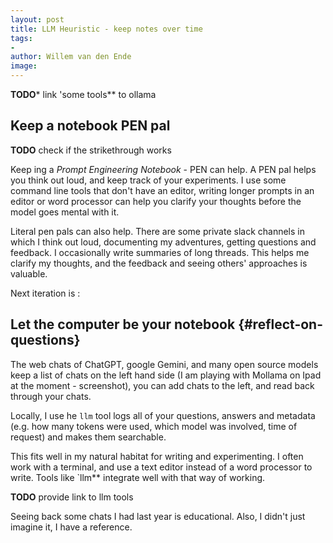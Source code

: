 ```yaml
---
layout: post
title: LLM Heuristic - keep notes over time
tags:
- 
author: Willem van den Ende
image: 
---
```


**TODO*** link 'some tools** to ollama


Keep a <strikethrough>notebook</strikethrough> PEN pal
----

**TODO** check if the strikethrough works

Keep ing a *Prompt Engineering Notebook* - PEN can help. A PEN pal helps you think out loud, and keep track of your experiments. I use some command line tools that don't have an editor, writing longer prompts in an editor or word processor can help you clarify your thoughts before the model goes mental with it.

Literal pen pals can also help. There are some private slack channels in which I think out loud, documenting my adventures, getting questions and feedback. I occasionally write summaries of long threads. This helps me clarify my thoughts, and the feedback and seeing others' approaches is valuable. 



Next iteration is :

Let the computer be your notebook {#reflect-on-questions}
-----

The web chats of ChatGPT, google Gemini, and many open source models keep a list of chats on the left hand side (I am playing with Mollama on Ipad at the moment - screenshot), you can add chats to the left, and read back through your chats.

Locally, I use he `llm` tool logs all of your questions, answers and metadata (e.g. how many tokens were used, which model was involved, time of request) and makes them searchable. 

This fits well in my natural habitat for writing and experimenting. I often work with a terminal, and use a text editor instead of a word processor to write. Tools like `llm** integrate well with that way of working. 

**TODO** provide link to llm tools

Seeing back some chats I had last year is educational. Also, I didn't just imagine it, I have a reference.
